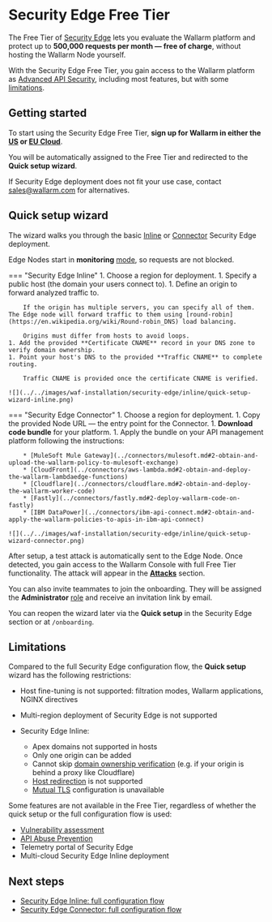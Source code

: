 # Security Edge Free Tier

The Free Tier of [Security Edge](overview.md) lets you evaluate the Wallarm platform and protect up to **500,000 requests per month — free of charge**, without hosting the Wallarm Node yourself.

With the Security Edge Free Tier, you gain access to the Wallarm platform as [Advanced API Security](../../about-wallarm/subscription-plans.md#waap-and-advanced-api-security), including most features, but with some [limitations](#limitations).

## Getting started

To start using the Security Edge Free Tier, **sign up for Wallarm in either the [US](https://us1.my.wallarm.com/signup/?utm_source=wallarm_docs&utm_campaign=se_free_tier_guide) or [EU Cloud](https://my.wallarm.com/signup/?utm_source=wallarm_docs&utm_campaign=se_free_tier_guide)**.

You will be automatically assigned to the Free Tier and redirected to the **Quick setup wizard**.

If Security Edge deployment does not fit your use case, contact sales@wallarm.com for alternatives.

## Quick setup wizard

The wizard walks you through the basic [Inline](inline/overview.md) or [Connector](se-connector.md) Security Edge deployment.

Edge Nodes start in **monitoring** [mode](../../admin-en/configure-wallarm-mode.md), so requests are not blocked.

=== "Security Edge Inline"
    1. Choose a region for deployment.
    1. Specify a public host (the domain your users connect to).
    1. Define an origin to forward analyzed traffic to.

        If the origin has multiple servers, you can specify all of them. The Edge node will forward traffic to them using [round-robin](https://en.wikipedia.org/wiki/Round-robin_DNS) load balancing.

        Origins must differ from hosts to avoid loops.
    1. Add the provided **Certificate CNAME** record in your DNS zone to verify domain ownership.
    1. Point your host's DNS to the provided **Traffic CNAME** to complete routing.

        Traffic CNAME is provided once the certificate CNAME is verified.

    ![](../../images/waf-installation/security-edge/inline/quick-setup-wizard-inline.png)
=== "Security Edge Connector"
    1. Choose a region for deployment.
    1. Copy the provided Node URL — the entry point for the Connector.
    1. **Download code bundle** for your platform.
    1. Apply the bundle on your API management platform following the instructions:

        * [MuleSoft Mule Gateway](../connectors/mulesoft.md#2-obtain-and-upload-the-wallarm-policy-to-mulesoft-exchange)
        * [CloudFront](../connectors/aws-lambda.md#2-obtain-and-deploy-the-wallarm-lambdaedge-functions)
        * [Cloudflare](../connectors/cloudflare.md#2-obtain-and-deploy-the-wallarm-worker-code)
        * [Fastly](../connectors/fastly.md#2-deploy-wallarm-code-on-fastly)
        * [IBM DataPower](../connectors/ibm-api-connect.md#2-obtain-and-apply-the-wallarm-policies-to-apis-in-ibm-api-connect)

    ![](../../images/waf-installation/security-edge/inline/quick-setup-wizard-connector.png)

After setup, a test attack is automatically sent to the Edge Node. Once detected, you gain access to the Wallarm Console with full Free Tier functionality. The attack will appear in the [**Attacks**](../../user-guides/events/check-attack.md) section.

You can also invite teammates to join the onboarding. They will be assigned the **Administrator** [role](../../user-guides/settings/users.md#user-roles) and receive an invitation link by email.

You can reopen the wizard later via the **Quick setup** in the Security Edge section or at `/onboarding`.

## Limitations

Compared to the full Security Edge configuration flow, the **Quick setup** wizard has the following restrictions:

* Host fine-tuning is not supported: filtration modes, Wallarm applications, NGINX directives
* Multi-region deployment of Security Edge is not supported
* Security Edge Inline:

    * Apex domains not supported in hosts
    * Only one origin can be added
    * Cannot skip [domain ownership verification](inline/deployment.md#3-certificates) (e.g. if your origin is behind a proxy like Cloudflare)
    * [Host redirection](inline/host-redirection.md) is not supported
    * [Mutual TLS](inline/mtls.md) configuration is unavailable

Some features are not available in the Free Tier, regardless of whether the quick setup or the full configuration flow is used:

* [Vulnerability assessment](../../user-guides/vulnerabilities.md)
* [API Abuse Prevention](../../api-abuse-prevention/overview.md)
* Telemetry portal of Security Edge
* Multi-cloud Security Edge Inline deployment

## Next steps

* [Security Edge Inline: full configuration flow](inline/deployment.md)
* [Security Edge Connector: full configuration flow](se-connector.md)
